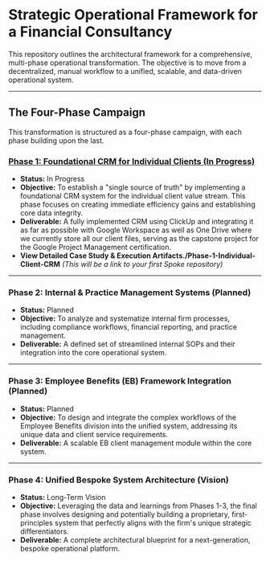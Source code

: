 # Strategic Operational Framework for a Financial Consultancy

This repository outlines the architectural framework for a comprehensive, multi-phase operational transformation. The objective is to move from a decentralized, manual workflow to a unified, scalable, and data-driven operational system.


---

## The Four-Phase Campaign

This transformation is structured as a four-phase campaign, with each phase building upon the last.

### [Phase 1: Foundational CRM for Individual Clients (In Progress)](https://github.com/AMyburgh-za/Phase-1-Individual-Client-CRM)

*   **Status:** In Progress
*   **Objective:** To establish a "single source of truth" by implementing a foundational CRM system for the individual client value stream. This phase focuses on creating immediate efficiency gains and establishing core data integrity.
*   **Deliverable:** A fully implemented CRM using ClickUp and integrating it as far as possible with Google Workspace as well as One Drive where we currently store all our client files, serving as the capstone project for the Google Project Management certification.
*   **View Detailed Case Study & Execution Artifacts./Phase-1-Individual-Client-CRM** *(This will be a link to your first Spoke repository)*

---

### Phase 2: Internal & Practice Management Systems (Planned)

*   **Status:** Planned
*   **Objective:** To analyze and systematize internal firm processes, including compliance workflows, financial reporting, and practice management.
*   **Deliverable:** A defined set of streamlined internal SOPs and their integration into the core operational system.

---

### Phase 3: Employee Benefits (EB) Framework Integration (Planned)

*   **Status:** Planned
*   **Objective:** To design and integrate the complex workflows of the Employee Benefits division into the unified system, addressing its unique data and client service requirements.
*   **Deliverable:** A scalable EB client management module within the core system.

---

### Phase 4: Unified Bespoke System Architecture (Vision)

*   **Status:** Long-Term Vision
*   **Objective:** Leveraging the data and learnings from Phases 1-3, the final phase involves designing and potentially building a proprietary, first-principles system that perfectly aligns with the firm's unique strategic differentiators.
*   **Deliverable:** A complete architectural blueprint for a next-generation, bespoke operational platform.
